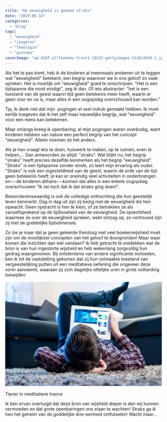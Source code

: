 ```yaml
---
title: "De eeuwigheid is gewoon straks"
date: "2019-05-14"
categories: 
  - "blog"
tags: 
  - "eeuwigheid"
  - "jongeren"
  - "theologie"
  - "youtube"
coverImage: "wp-USAT-allthemoms-front1-19232-gettyimages-512624358-1.jpg"
---
```


Als het te pas komt, heb ik de kinderen al meermaals proberen uit te leggen wat "eeuwigheid" betekent, een begrip waarover we in ons geloof zo vaak spreken. Het is moeilijk om "eeuwigheid" goed te omschrijven. "Het is een tijdspanne die nooit eindigt", zeg ik dan. Of iets abstracter: "het is een toestand van de geest waarin tijd geen betekenis meer heeft, waarin er geen voor en na is, maar alles in een oogopslag overschouwd kan worden."

Tja, ik denk niet dat mijn  pogingen al veel indruk gemaakt hebben. Ik moet eerlijk toegeven dat ik het zelf maar nauwelijks begrijp, wat "eeuwigheid" voor een mens kan betekenen.

Maar onlangs kreeg ik openbaring: al mijn pogingen waren overbodig, want kinderen hebben van nature een perfect begrip van het concept "eeuwigheid". Alleen noemen ze het anders.

Als je hen vraagt iets te doen, huiswerk te maken, op te ruimen, even te helpen,... Dan antwoorden ze altijd: "straks". Wat blijkt nu: het begrip "straks" heeft precies dezelfde kenmerken als het begrip "eeuwigheid". "Straks" is een tijdspanne zonder einde, zo leert mijn ervaring als ouder. "Straks" is ook een ingesteldheid van de geest, waarin de orde van de tijd geen betekenis heeft: je kan er oneindig veel activiteiten in onderbrengen en---de kinderen althans---kunnen dat alles in een enkele oogopslag overschouwen "Ik zei toch dat ik dat straks ging doen!".

Bewonderenswaardig is ook de volledige onthechting die hun geestelijk leven kenmerkt. Dag in dag uit zijn zij bezig met de eeuwigheid die hen opwacht. Geen opdracht is hen te klein, of ze betrekken ze als vanzelfsprekend op de tijdloosheid van de eeuwigheid. De oprechtheid waarmee ze over de eeuwigheid spreken, wekt ontzag op, zo vertrouwd zijn zij met de goddelijke tijdsdimensie.

Zo zie je maar dat je geen geleerde theoloog met veel boekenwijsheid moet zijn om de moeilijkste concepten van het geloof te doorgronden! Maar waar komen die inzichten dan wél vandaan? Ik heb getracht te ontdekken wat de bron is van hun ingestorte wijsheid en heb wekenlang zorgvuldig hun gedrag waargenomen. Bij ontstentenis van andere significante invloeden, ben ik tot de vaststelling gekomen dat zij hun volmaakte toestand van vergeestelijking putten uit een meditatieve oefening die ongeveer deze vorm aanneemt, waaraan zij zich dagelijks ettelijke uren in grote volharding toewijden:

![](images/wp-USAT-allthemoms-front1-19232-gettyimages-512624358-700x465.jpg)

Tiener in meditatieve trance

Ik ben ervan overtuigd dat deze bron van wijsheid dieper is dan wij kunnen vermoeden en dat grote openbaringen ons staan te wachten! Straks ga ik hen het geheim van de goddelijke drie-eenheid ontfutselen! Wacht maar…
